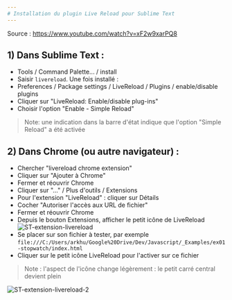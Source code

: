 ```yaml
---
# Installation du plugin Live Reload pour Sublime Text
---
```


Source : https://www.youtube.com/watch?v=xF2w9xarPQ8

## 1) Dans Sublime Text :
- Tools / Command Palette... / install
- Saisir `livereload`. Une fois installé :
- Preferences / Package settings / LiveReload / Plugins / enable/disable plugins
- Cliquer sur "LiveReload: Enable/disable plug-ins"
- Choisir l'option "Enable - Simple Reload"
> Note: une indication dans la barre d'état indique que l'option "Simple Reload" a été activée


## 2) Dans Chrome (ou autre navigateur) :
- Chercher "livereload chrome extension"
- Cliquer sur "Ajouter à Chrome"
- Fermer et réouvrir Chrome
- Cliquer sur "..." / Plus d'outils / Extensions
- Pour l'extension "LiveReload" : cliquer sur Détails
- Cocher "Autoriser l'accès aux URL de fichier"
- Fermer et réouvrir Chrome
- Depuis le bouton Extensions, afficher le petit icône de LiveReload
![ST-extension-livereload](ST-extension-livereload-2.png)
- Se placer sur son fichier à tester, par exemple `file:///C:/Users/arkhu/Google%20Drive/Dev/Javascript/_Examples/ex01-stopwatch/index.html`
- Cliquer sur le petit icône LiveReload pour l'activer sur ce fichier
> Note : l'aspect de l'icône change légèrement : le petit carré central devient plein

![ST-extension-livereload-2](https://user-images.githubusercontent.com/7870896/146778729-65a8dff3-8c9b-458d-874d-08aabad28fb6.png)

